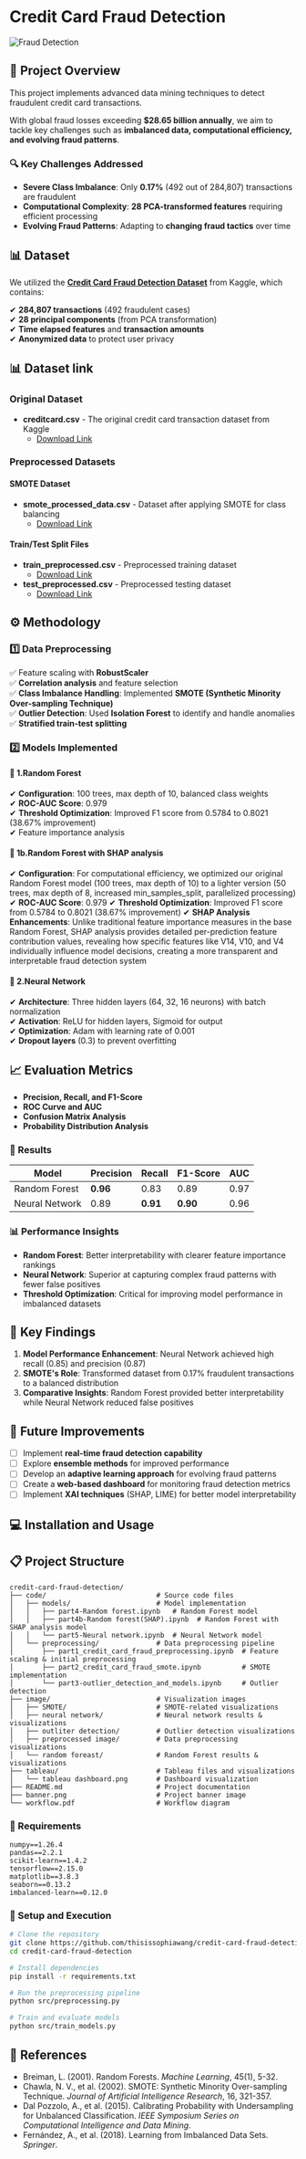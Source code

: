 # Credit Card Fraud Detection

![Fraud Detection](https://github.com/thisissophiawang/credit-card-fraud-detection/blob/main/banner2.png)

## 📌 Project Overview

This project implements advanced data mining techniques to detect fraudulent credit card transactions.

With global fraud losses exceeding **$28.65 billion annually**, we aim to tackle key challenges such as **imbalanced data, computational efficiency, and evolving fraud patterns**.

### 🔍 Key Challenges Addressed

- **Severe Class Imbalance**: Only **0.17%** (492 out of 284,807) transactions are fraudulent
- **Computational Complexity**: **28 PCA-transformed features** requiring efficient processing
- **Evolving Fraud Patterns**: Adapting to **changing fraud tactics** over time

## 📊 Dataset

We utilized the **[Credit Card Fraud Detection Dataset](https://www.kaggle.com/mlg-ulb/creditcardfraud)** from Kaggle, which contains:

✔ **284,807 transactions** (492 fraudulent cases)  
✔ **28 principal components** (from PCA transformation)  
✔ **Time elapsed features** and **transaction amounts**  
✔ **Anonymized data** to protect user privacy


## 📊 Dataset link  

### Original Dataset
- **creditcard.csv** - The original credit card transaction dataset from Kaggle
  - [Download Link](https://drive.google.com/file/d/197nHQ0t_L390PbnDcROgan7QomMe76oi/view?usp=drive_link)

### Preprocessed Datasets

#### SMOTE Dataset
- **smote_processed_data.csv** - Dataset after applying SMOTE for class balancing
  - [Download Link](https://drive.google.com/file/d/1jVFfTr-eclkVK7ap2GJ-RyzeJPfFotcd/view?usp=drive_link)

#### Train/Test Split Files
- **train_preprocessed.csv** - Preprocessed training dataset
  - [Download Link](https://drive.google.com/file/d/1Yxs3pa9fQh6poNaCVu8TR9fmGLEHB9w8/view?usp=drive_link)
- **test_preprocessed.csv** - Preprocessed testing dataset
  - [Download Link](https://drive.google.com/file/d/11txQyG0D7MhFZkRSGMu6oK6pTnfcCXlk/view?usp=drive_link)


## ⚙️ Methodology

### 1️⃣ Data Preprocessing

✅ Feature scaling with **RobustScaler**  
✅ **Correlation analysis** and feature selection  
✅ **Class Imbalance Handling**: Implemented **SMOTE (Synthetic Minority Over-sampling Technique)**  
✅ **Outlier Detection**: Used **Isolation Forest** to identify and handle anomalies  
✅ **Stratified train-test splitting**

### 2️⃣ Models Implemented

#### 🔹 1.Random Forest 

✔ **Configuration**: 100 trees, max depth of 10, balanced class weights  
✔ **ROC-AUC Score**: 0.979  
✔ **Threshold Optimization**: Improved F1 score from 0.5784 to 0.8021 (38.67% improvement)  
✔ Feature importance analysis

#### 🔹 1b.Random Forest with SHAP analysis
✔ **Configuration**: For computational efficiency, we optimized our original Random Forest model (100 trees, max depth of 10) to a lighter version (50 trees, max depth of 8, increased min_samples_split, parallelized processing)
✔ **ROC-AUC Score**: 0.979
✔ **Threshold Optimization**: Improved F1 score from 0.5784 to 0.8021 (38.67% improvement)
✔ **SHAP Analysis Enhancements**: Unlike traditional feature importance measures in the base Random Forest, SHAP analysis provides detailed per-prediction feature contribution values, revealing how specific features like V14, V10, and V4 individually influence model decisions, creating a more transparent and interpretable fraud detection system


#### 🔹 2.Neural Network

✔ **Architecture**: Three hidden layers (64, 32, 16 neurons) with batch normalization  
✔ **Activation**: ReLU for hidden layers, Sigmoid for output  
✔ **Optimization**: Adam with learning rate of 0.001  
✔ **Dropout layers** (0.3) to prevent overfitting

## 📈 Evaluation Metrics

- **Precision, Recall, and F1-Score**
- **ROC Curve and AUC**
- **Confusion Matrix Analysis**
- **Probability Distribution Analysis**

### 🚀 Results

| Model | Precision | Recall | F1-Score | AUC |
|-------|-----------|--------|----------|-----|
| Random Forest | **0.96** | 0.83 | 0.89 | 0.97 |
| Neural Network | 0.89 | **0.91** | **0.90** | 0.96 |

### 📊 Performance Insights

- **Random Forest**: Better interpretability with clearer feature importance rankings
- **Neural Network**: Superior at capturing complex fraud patterns with fewer false positives
- **Threshold Optimization**: Critical for improving model performance in imbalanced datasets

## 🔬 Key Findings

1. **Model Performance Enhancement**: Neural Network achieved high recall (0.85) and precision (0.87)
2. **SMOTE's Role**: Transformed dataset from 0.17% fraudulent transactions to a balanced distribution
3. **Comparative Insights**: Random Forest provided better interpretability while Neural Network reduced false positives

## 🔮 Future Improvements

- [ ] Implement **real-time fraud detection capability**
- [ ] Explore **ensemble methods** for improved performance
- [ ] Develop an **adaptive learning approach** for evolving fraud patterns
- [ ] Create a **web-based dashboard** for monitoring fraud detection metrics
- [ ] Implement **XAI techniques** (SHAP, LIME) for better model interpretability

## 💻 Installation and Usage

## 📋 Project Structure

```
credit-card-fraud-detection/
├── code/                           # Source code files
│   ├── models/                     # Model implementation
│   │   ├── part4-Random forest.ipynb   # Random Forest model
│   │   ├── part4b-Random forest(SHAP).ipynb  # Random Forest with SHAP analysis model
│   │   └── part5-Neural network.ipynb  # Neural Network model
│   └── preprocessing/              # Data preprocessing pipeline
│       ├── part1_credit_card_fraud_preprocessing.ipynb  # Feature scaling & initial preprocessing
│       ├── part2_credit_card_fraud_smote.ipynb          # SMOTE implementation
│       └── part3-outlier_detection_and_models.ipynb     # Outlier detection 
├── image/                          # Visualization images
│   ├── SMOTE/                      # SMOTE-related visualizations
│   ├── neural network/             # Neural network results & visualizations
│   ├── outliter detection/         # Outlier detection visualizations
│   ├── preprocessed image/         # Data preprocessing visualizations
│   └── random foreast/             # Random Forest results & visualizations
├── tableau/                        # Tableau files and visualizations
│   └── tableau dashboard.png       # Dashboard visualization
├── README.md                       # Project documentation
├── banner.png                      # Project banner image
└── workflow.pdf                    # Workflow diagram
```


### 📌 Requirements

```plaintext
numpy==1.26.4
pandas==2.2.1
scikit-learn==1.4.2
tensorflow==2.15.0
matplotlib==3.8.3
seaborn==0.13.2
imbalanced-learn==0.12.0
```

### 🚀 Setup and Execution

```bash
# Clone the repository
git clone https://github.com/thisissophiawang/credit-card-fraud-detection.git
cd credit-card-fraud-detection

# Install dependencies
pip install -r requirements.txt

# Run the preprocessing pipeline
python src/preprocessing.py

# Train and evaluate models
python src/train_models.py
```





## 🔗 References

- Breiman, L. (2001). Random Forests. *Machine Learning*, 45(1), 5-32.
- Chawla, N. V., et al. (2002). SMOTE: Synthetic Minority Over-sampling Technique. *Journal of Artificial Intelligence Research*, 16, 321-357.
- Dal Pozzolo, A., et al. (2015). Calibrating Probability with Undersampling for Unbalanced Classification. *IEEE Symposium Series on Computational Intelligence and Data Mining*.
- Fernández, A., et al. (2018). Learning from Imbalanced Data Sets. *Springer*.





